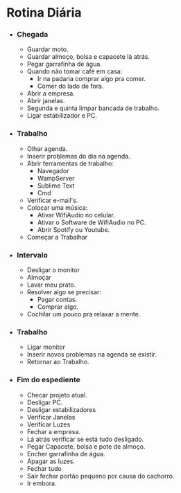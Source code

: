 # Rotina Diária

* ### Chegada
  * Guardar moto.
  * Guardar almoço, bolsa e capacete lá atrás.
  * Pegar garrafinha de água.
  * Quando não tomar café em casa:
	* Ir na padaria comprar algo pra comer.
	* Comer do lado de fora.
  * Abrir a empresa.
  * Abrir janelas.
  * Segunda e quinta limpar bancada de trabalho.
  * Ligar estabilizador e PC.

* ### Trabalho
  * Olhar agenda.
  * Inserir problemas do dia na agenda.
  * Abrir ferramentas de trabalho:
	* Navegador
	* WampServer
	* Sublime Text
	* Cmd
  * Verificar e-mail's.
  * Colocar uma música:
	* Ativar WifiAudio no celular.
	* Ativar o Software de WifiAudio no PC.
	* Abrir Spotify ou Youtube.
  * Começar a Trabalhar

* ### Intervalo
  * Desligar o monitor
  * Almoçar
  * Lavar meu prato.
  * Resolver algo se precisar:
	* Pagar contas.
	* Comprar algo.
  * Cochilar um pouco pra relaxar a mente.

* ### Trabalho
  * Ligar monitor
  * Inserir novos problemas na agenda se existir.
  * Retornar ao Trabalho.

* ### Fim do espediente
  * Checar projeto atual.
  * Desligar PC.
  * Desligar estabilizadores
  * Verificar Janelas
  * Verificar Luzes
  * Fechar a empresa.
  * Lá atrás verificar se está tudo desligado.
  * Pegar Capacete, bolsa e pote de almoço.
  * Encher garrafinha de água.
  * Apagar as luzes.
  * Fechar tudo
  * Sair fechar portão pequeno por causa do cachorro.
  * Ir embora.
 

  